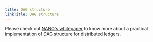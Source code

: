 ```yaml
---
title: DAG structure
linkTitle: DAG structure
---
```



Please check out [NANO's whitepaper](https://content.nano.org/whitepaper/Nano_Whitepaper_en.pdf) to know more about a practical implementation of DAG structure for distributed ledgers.
